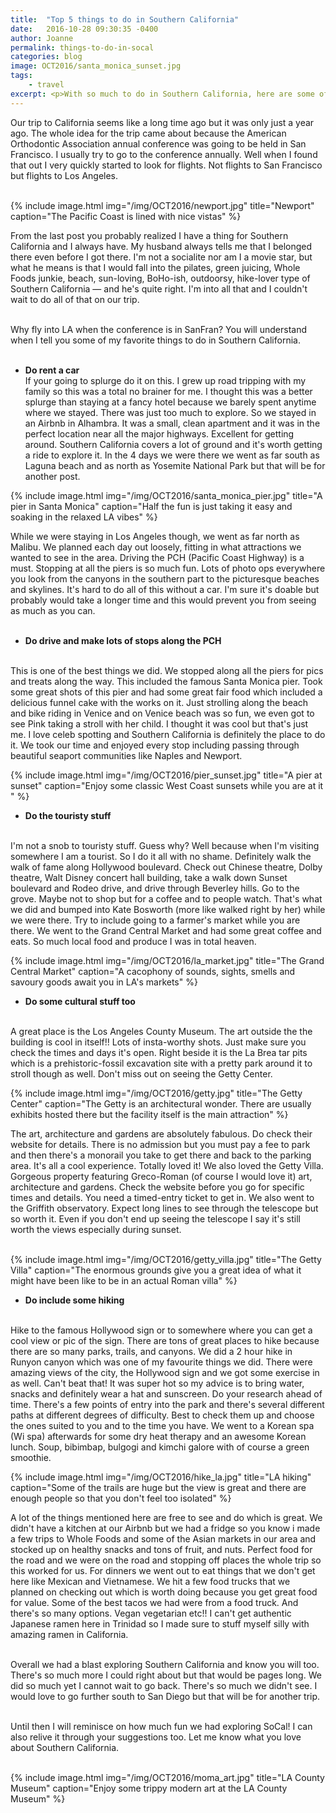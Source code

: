 ```yaml
---
title:  "Top 5 things to do in Southern California"
date:   2016-10-28 09:30:35 -0400
author: Joanne
permalink: things-to-do-in-socal
categories: blog
image: OCT2016/santa_monica_sunset.jpg
tags:
    - travel
excerpt: <p>With so much to do in Southern California, here are some of our favourites</p>
---
```

Our trip to California seems like a long time ago but it was only just a year ago.  The whole idea for the trip came about because the American Orthodontic Association annual conference was going to be held in San Francisco.  I usually try to go to the conference annually. Well when I found that out I very quickly started to look for flights.  Not flights to San Francisco but flights to Los Angeles.
<br><br>

{% include image.html
            img="/img/OCT2016/newport.jpg"
            title="Newport"
            caption="The Pacific Coast is lined with nice vistas" %}

From the last post you probably realized I have a thing for Southern California and I always have. My husband always tells me that I belonged there even before I got there.  I'm not a socialite nor am I a movie star, but what he means is that I would fall into the pilates, green juicing, Whole Foods junkie, beach, sun-loving, BoHo-ish, outdoorsy, hike-lover type of Southern California &mdash; and he's quite right. I'm into all that and I couldn't wait to do all of that on our trip.
<br><br>

Why fly into LA when the conference is in SanFran? You will understand when I tell you some
of my favorite things to do in Southern California.
<br><br>

* **Do rent a car**  
If your going to splurge do it on this.  I grew up road tripping with my family so this was a total no brainer for me.  I thought this was a better splurge than staying at a fancy hotel because we barely spent anytime where we stayed. There was just too much to explore.  So we stayed in an Airbnb in Alhambra.  It was a small, clean apartment and it was in the perfect location near all the major highways.  Excellent for getting around.  Southern California covers a lot of ground and it's worth getting a ride to explore it.  In the 4 days we were there we went as far south as Laguna beach and as north as Yosemite National Park but that will be for another post.

{% include image.html
            img="/img/OCT2016/santa_monica_pier.jpg"
            title="A pier in Santa Monica"
            caption="Half the fun is just taking it easy and soaking in the relaxed LA vibes" %}

While we were staying in Los Angeles though, we went as far north as Malibu.  We planned each day out loosely, fitting in what attractions we wanted to see in the area.  Driving the PCH (Pacific Coast Highway) is a must.  Stopping at all the piers is so much fun. Lots of photo ops everywhere you look from the canyons in the southern part to the picturesque beaches and skylines.  It's hard to do all of this without a car.  I'm sure it's doable but probably would take a longer time and this would prevent you from seeing as much as you can.
<br><br>

* **Do drive and make lots of stops along the PCH**
<br>
This is one of the best things we did.  We stopped along all the piers for pics and treats along the way. This included the famous Santa Monica pier. Took some great shots of this pier and had some great fair food which included a delicious funnel cake with the works on it.  Just strolling along the beach and bike riding in Venice and on Venice beach was so fun,  we even got to see Pink taking a stroll with her child. I thought it was cool but that's just me. I love celeb spotting and Southern California is definitely the place to do it. We took our time and enjoyed every stop including passing through beautiful seaport communities like Naples and Newport.

{% include image.html
            img="/img/OCT2016/pier_sunset.jpg"
            title="A pier at sunset"
            caption="Enjoy some classic West Coast sunsets while you are at it " %}

* **Do the touristy stuff**
<br>
I'm not a snob to touristy stuff. Guess why? Well because when I'm visiting somewhere I am a tourist.
So I do it all with no shame.  Definitely walk the walk of fame along Hollywood boulevard. Check out Chinese theatre, Dolby theatre, Walt Disney concert hall building, take a walk down Sunset boulevard and Rodeo drive, and drive through Beverley hills. Go to the grove.  Maybe not to shop but for a coffee and to people watch.  That's what we did and bumped into Kate Bosworth (more like walked right by her) while we were there. Try to include going to a farmer's market while you are  there. We went to the Grand Central Market and had some great coffee and eats.  So much local food and produce I was in total heaven.

{% include image.html
            img="/img/OCT2016/la_market.jpg"
            title="The Grand Central Market"
            caption="A cacophony of sounds, sights, smells and savoury goods await you in LA's markets" %}

* **Do some cultural stuff too**
<br>
A great place is the Los Angeles County Museum. The art outside the the building is cool in itself!! Lots of insta-worthy shots. Just make sure you check the times and days it's open.  Right beside it is the La Brea tar pits which is a prehistoric-fossil excavation site with a pretty park around it to stroll though as well. Don't miss out on seeing the Getty Center.  

{% include image.html
            img="/img/OCT2016/getty.jpg"
            title="The Getty Center"
            caption="The Getty is an architectural wonder. There are usually exhibits hosted there but the facility itself is the main attraction" %}


The art, architecture and gardens are absolutely fabulous.  Do check their website for details.  There is no admission but you must pay a fee to park and then there's a monorail you take to get there and back to the parking area.  It's all a cool experience.  Totally loved it! We also loved the Getty Villa. Gorgeous property featuring Greco-Roman (of course I would love it) art, architecture and gardens. Check the website before you go for specific times and details. You need a timed-entry ticket to get in.  We also went to the Griffith observatory. Expect long lines to see through the telescope but so worth it.   Even if you don't end up seeing the telescope I say it's still worth the views especially during sunset.
<br><br>

{% include image.html
            img="/img/OCT2016/getty_villa.jpg"
            title="The Getty Villa"
            caption="The enormous grounds give you a great idea of what it might have been like to be in an actual Roman villa" %}  

* **Do include some hiking**
<br>
Hike to the famous Hollywood sign or to somewhere where you can get a cool view or pic of the sign.  There are tons of great places to hike because there are so many parks, trails, and canyons.
We did a 2 hour hike in Runyon canyon which was one of my favourite things we did.  There were amazing views of the city, the Hollywood sign and we got some exercise in as well. Can't beat that!  It was super hot so my advice is to bring water, snacks and definitely wear a hat and sunscreen. Do your research ahead of time.  There's a few points of entry into the park and there's several different paths at different degrees of difficulty. Best to check them up and choose the ones suited to you and to the time you have. We went to a Korean spa (Wi spa) afterwards for some dry heat therapy and an awesome Korean lunch. Soup, bibimbap, bulgogi and kimchi galore with of course a green smoothie.  

{% include image.html
            img="/img/OCT2016/hike_la.jpg"
            title="LA hiking"
            caption="Some of the trails are huge but the view is great and there are enough people so that you don't feel too isolated" %}

A lot of the things mentioned here are free to see and do which is great.  We didn't have a kitchen at our Airbnb but we had a fridge so you know i made a few trips to Whole Foods and some of the Asian markets in our area and stocked up on healthy snacks and tons of fruit, and nuts.  Perfect food for the road and we were on the road and stopping off places the whole trip so this worked for us.  For dinners we went out to eat things that we don't get here like Mexican and Vietnamese.  We hit a few food trucks that we planned on checking out which is worth doing because you get great food for value.  Some of the best tacos we had were from a food truck. And there's so many options.  Vegan vegetarian etc!! I can't get authentic Japanese ramen here in Trinidad so I made sure to stuff myself silly with amazing ramen in California.  
<br>

Overall we had a blast exploring Southern California and know you will too.  There's so much more I could right about but that would be pages long.  We did so much yet I cannot wait to go back. There's so much we didn't see. I would love to go further south to San Diego but that will be for another trip.  
<br>

Until then I will reminisce on how much fun we had exploring SoCal! I can also relive it through your suggestions too. Let me know what you love about Southern California.
<br><br>

{% include image.html
            img="/img/OCT2016/moma_art.jpg"
            title="LA County Museum"
            caption="Enjoy some trippy modern art at the LA County Museum" %}
